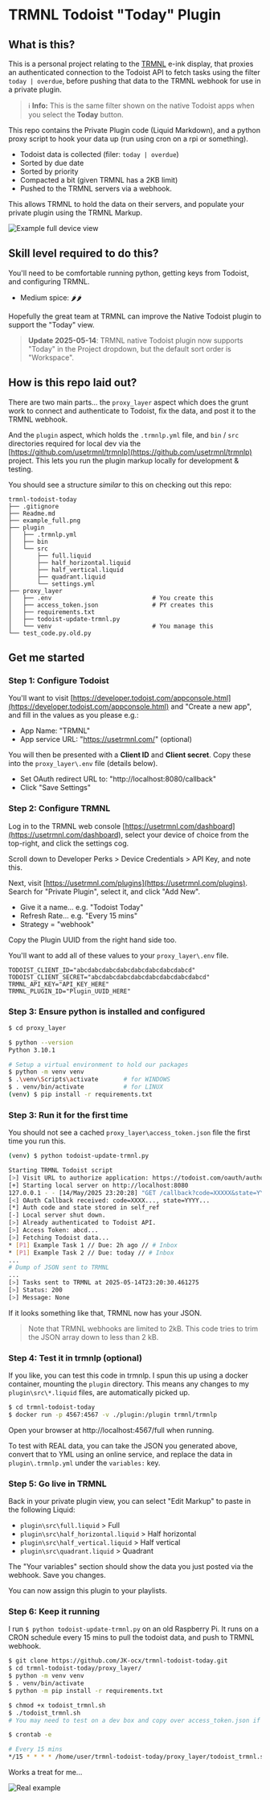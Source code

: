 # TRMNL Todoist "Today" Plugin

## What is this?

This is a personal project relating to the [TRMNL](https://usetrmnl.com/) e-ink display, that proxies an authenticated connection to the Todoist API to fetch tasks using the filter `today | overdue`, before pushing that data to the TRMNL webhook for use in a private plugin.

> ℹ️ **Info:** This is the same filter shown on the native Todoist apps when you select the **Today** button. 
 
This repo contains the Private Plugin code (Liquid Markdown), and a python proxy script to hook your data up (run using cron on a rpi or something).

* Todoist data is collected (filer: `today | overdue`)
* Sorted by due date
* Sorted by priority
* Compacted a bit (given TRMNL has a 2KB limit)
* Pushed to the TRMNL servers via a webhook. 
 
This allows TRMNL to hold the data on their servers, and populate your private plugin using the TRMNL Markup.

![Example full device view](example_full.png)

## Skill level required to do this?

You'll need to be comfortable running python, getting keys from Todoist, and configuring TRMNL. 

* Medium spice: 🌶️🌶️

Hopefully the great team at TRMNL can improve the Native Todoist plugin to support the "Today" view.

> **Update 2025-05-14**: TRMNL native Todoist plugin now supports "Today" in the Project dropdown, but the default sort order is "Workspace".

## How is this repo laid out?

There are two main parts... the `proxy_layer` aspect which does the grunt work to connect and authenticate to Todoist, fix the data, and post it to the TRMNL webhook. 

And the `plugin` aspect, which holds the `.trmnlp.yml` file, and `bin` /  `src` directories required for local dev via the [https://github.com/usetrmnl/trmnlp](https://github.com/usetrmnl/trmnlp) project. This lets you run the plugin markup locally for development & testing.

You should see a structure *similar* to this on checking out this repo:

```
trmnl-todoist-today
├── .gitignore
├── Readme.md
├── example_full.png
├── plugin
│   ├── .trmnlp.yml
│   ├── bin
│   └── src
│       ├── full.liquid
│       ├── half_horizontal.liquid
│       ├── half_vertical.liquid
│       ├── quadrant.liquid
│       └── settings.yml
├── proxy_layer
│   ├── .env                            # You create this
│   ├── access_token.json               # PY creates this
│   ├── requirements.txt
│   ├── todoist-update-trmnl.py
│   └── venv                            # You manage this
└── test_code.py.old.py
```

## Get me started

### Step 1: Configure Todoist

You'll want to visit [https://developer.todoist.com/appconsole.html](https://developer.todoist.com/appconsole.html) and "Create a new app", and fill in the values as you please e.g.:

* App Name: "TRMNL"
* App service URL: "https://usetrmnl.com/" (optional)

You will then be presented with a **Client ID** and **Client secret**. Copy these into the `proxy_layer\.env` file (details below).

* Set OAuth redirect URL to: "http://localhost:8080/callback"
* Click "Save Settings"

### Step 2: Configure TRMNL

Log in to the TRMNL web console [https://usetrmnl.com/dashboard](https://usetrmnl.com/dashboard), select your device of choice from the top-right, and click the settings cog.

Scroll down to Developer Perks > Device Credentials > API Key, and note this.

Next, visit [https://usetrmnl.com/plugins](https://usetrmnl.com/plugins). Search for "Private Plugin", select it, and click "Add New".

* Give it a name... e.g. "Todoist Today"
* Refresh Rate... e.g. "Every 15 mins"
* Strategy = "webhook"

Copy the Plugin UUID from the right hand side too.

You'll want to add all of these values to your `proxy_layer\.env` file.

```
TODOIST_CLIENT_ID="abcdabcdabcdabcdabcdabcdabcdabcd"
TODOIST_CLIENT_SECRET="abcdabcdabcdabcdabcdabcdabcdabcd"
TRMNL_API_KEY="API_KEY_HERE"
TRMNL_PLUGIN_ID="Plugin_UUID_HERE"
```

### Step 3: Ensure python is installed and configured

````bash
$ cd proxy_layer

$ python --version       
Python 3.10.1

# Setup a virtual environment to hold our packages
$ python -m venv venv
$ .\venv\Scripts\activate       # for WINDOWS
$ . venv/bin/activate           # for LINUX
(venv) $ pip install -r requirements.txt
````

### Step 3: Run it for the first time

You should not see a cached `proxy_layer\access_token.json` file the first time you run this.

````bash
(venv) $ python todoist-update-trmnl.py

Starting TRMNL Todoist script
[>] Visit URL to authorize application: https://todoist.com/oauth/authorize?client_id=BLAH&scope=data%3Aread&state=BLAH
[+] Starting local server on http://localhost:8080
127.0.0.1 - - [14/May/2025 23:20:28] "GET /callback?code=XXXXX&state=YYYYY HTTP/1.1" 200 -
[<] OAuth Callback received: code=XXXX..., state=YYYY...
[*] Auth code and state stored in self_ref
[-] Local server shut down.
[>] Already authenticated to Todoist API.
[>] Access Token: abcd...
[>] Fetching Todoist data...
* [P1] Example Task 1 // Due: 2h ago // # Inbox
* [P1] Example Task 2 // Due: today // # Inbox
...
# Dump of JSON sent to TRMNL
...
[>] Tasks sent to TRMNL at 2025-05-14T23:20:30.461275
[>] Status: 200
[>] Message: None
````

If it looks something like that, TRMNL now has your JSON.

> Note that TRMNL webhooks are limited to 2kB. This code tries to trim the JSON array down to less than 2 kB.

### Step 4: Test it in trmnlp (optional)

If you like, you can test this code in trmnlp. I spun this up using a docker container, mounting the `plugin` directory. This means any changes to my `plugin\src\*.liquid` files, are automatically picked up.

```bash
$ cd trmnl-todoist-today
$ docker run -p 4567:4567 -v ./plugin:/plugin trmnl/trmnlp
```

Open your browser at http://localhost:4567/full when running.

To test with REAL data, you can take the JSON you generated above, convert that to YML using an online service, and replace the data in `plugin\.trmnlp.yml` under the `variables:` key.

### Step 5: Go live in TRMNL

Back in your private plugin view, you can select "Edit Markup" to paste in the following Liquid:

* `plugin\src\full.liquid` > Full
* `plugin\src\half_horizontal.liquid` > Half horizontal
* `plugin\src\half_vertical.liquid` > Half vertical
* `plugin\src\quadrant.liquid` > Quadrant

The "Your variables" section should show the data you just posted via the webhook. Save you changes.

You can now assign this plugin to your playlists.

### Step 6: Keep it running

I run `$ python todoist-update-trmnl.py` on an old Raspberry Pi. It runs on a CRON schedule every 15 mins to pull the todoist data, and push to TRMNL webhook.

````bash
$ git clone https://github.com/JK-ocx/trmnl-todoist-today.git
$ cd trmnl-todoist-today/proxy_layer/
$ python -m venv venv
$ . venv/bin/activate
$ python -m pip install -r requirements.txt

$ chmod +x todoist_trmnl.sh
$ ./todoist_trmnl.sh
# You may need to test on a dev box and copy over access_token.json if you don't have a browser to auth via
````

````bash
$ crontab -e

# Every 15 mins
*/15 * * * * /home/user/trmnl-todoist-today/proxy_layer/todoist_trmnl.sh >> /home/user/trmnl-todoist-today/proxy_layer/todoist_trmnl.log 2>&1
````

Works a treat for me...

![Real example](real_full.png)
